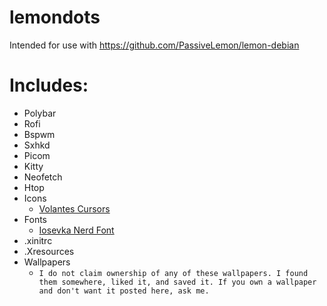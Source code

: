 # lemondots
Intended for use with https://github.com/PassiveLemon/lemon-debian </br>

# Includes: </br>
 - Polybar
 - Rofi
 - Bspwm
 - Sxhkd
 - Picom
 - Kitty
 - Neofetch
 - Htop
 - Icons
   - [Volantes Cursors](https://github.com/varlesh/volantes-cursors)
 - Fonts
   - [Iosevka Nerd Font](https://github.com/ryanoasis/nerd-fonts/tree/master/patched-fonts/Iosevka)
 - .xinitrc
 - .Xresources
 - Wallpapers
   - `I do not claim ownership of any of these wallpapers. I found them somewhere, liked it, and saved it. If you own a wallpaper and don't want it posted here, ask me.`
